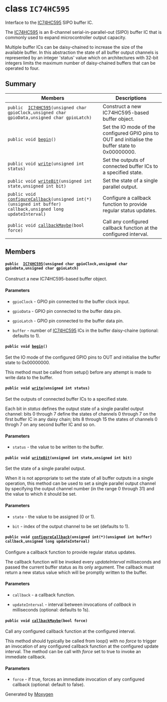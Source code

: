 # class `IC74HC595` 

Interface to the [IC74HC595](#classIC74HC595) SIPO buffer IC.

The [IC74HC595](#classIC74HC595) is an 8-channel serial-in-parallel-out (SIPO) buffer IC that is commonly used to expand microcontroller output capacity.

Multiple buffer ICs can be daisy-chained to increase the size of the available buffer. In this abstraction the state of all buffer output channels is represented by an integer 'status' value which on architectures with 32-bit integers limits the maximum number of daisy-chained buffers that can be operated to four.

## Summary

 Members                        | Descriptions                                
--------------------------------|---------------------------------------------
`public  `[`IC74HC595`](#classIC74HC595_1a47de1e2edc0d679ffa54efc43451b1a6)`(unsigned char gpioClock,unsigned char gpioData,unsigned char gpioLatch)` | Construct a new IC74HC595-based buffer object.
`public void `[`begin`](#classIC74HC595_1a66416a0c85080cd00c3ebede9fca3f7b)`()` | Set the IO mode of the configured GPIO pins to OUT and initialise the buffer state to 0x00000000.
`public void `[`write`](#classIC74HC595_1a1ab013254c6c18ef3ab6f5fdce9d62e9)`(unsigned int status)` | Set the outputs of connected buffer ICs to a specified state.
`public void `[`writeBit`](#classIC74HC595_1ac45af8c0593cb443fc0025b4647da2e8)`(unsigned int state,unsigned int bit)` | Set the state of a single parallel output.
`public void `[`configureCallback`](#classIC74HC595_1ae79db8eb5438aba43f9c9317bda1a607)`(unsigned int(*)(unsigned int buffer) callback,unsigned long updateInterval)` | Configure a callback function to provide regular status updates.
`public void `[`callbackMaybe`](#classIC74HC595_1a9b94635c84aedde3e0df7452a0139763)`(bool force)` | Call any configured callback function at the configured interval.

## Members

#### `public  `[`IC74HC595`](#classIC74HC595_1a47de1e2edc0d679ffa54efc43451b1a6)`(unsigned char gpioClock,unsigned char gpioData,unsigned char gpioLatch)` 

Construct a new IC74HC595-based buffer object.

#### Parameters
* `gpioClock` - GPIO pin connected to the buffer clock input. 

* `gpioData` - GPIO pin connected to the buffer data pin. 

* `gpioLatch` - GPIO pin connected to the buffer data pin. 

* `buffer` - number of [IC74HC595](#classIC74HC595) ICs in the buffer daisy-chaine (optional: defaults to 1).

#### `public void `[`begin`](#classIC74HC595_1a66416a0c85080cd00c3ebede9fca3f7b)`()` 

Set the IO mode of the configured GPIO pins to OUT and initialise the buffer state to 0x00000000.

This method must be called from setup() before any attempt is made to write data to the buffer.

#### `public void `[`write`](#classIC74HC595_1a1ab013254c6c18ef3ab6f5fdce9d62e9)`(unsigned int status)` 

Set the outputs of connected buffer ICs to a specified state.

Each bit in *status* defines the output state of a single parallel output channel: bits 0 through 7 define the states of channels 0 through 7 on the first buffer IC in any daisy chain; bits 8 through 15 the states of channels 0 throgh 7 on any second buffer IC and so on.

#### Parameters
* `status` - the value to be written to the buffer.

#### `public void `[`writeBit`](#classIC74HC595_1ac45af8c0593cb443fc0025b4647da2e8)`(unsigned int state,unsigned int bit)` 

Set the state of a single parallel output.

When it is not appropriate to set the state of all buffer outputs in a single operation, this method can be used to set a single parallel output channel by specifying the output channel number (in the range 0 through 31) and the value to which it should be set.

#### Parameters
* `state` - the value to be assigned (0 or 1). 

* `bit` - index of the output channel to be set (defaults to 1).

#### `public void `[`configureCallback`](#classIC74HC595_1ae79db8eb5438aba43f9c9317bda1a607)`(unsigned int(*)(unsigned int buffer) callback,unsigned long updateInterval)` 

Configure a callback function to provide regular status updates.

The callback function will be invoked every *updateInterval* milliseconds and passed the current buffer status as its only argument. The callback must return a new status value which will be promptly written to the buffer.

#### Parameters
* `callback` - a callback function. 

* `updateInterval` - interval between invocations of *callback* in milliseconds (optional: defaults to 1s).

#### `public void `[`callbackMaybe`](#classIC74HC595_1a9b94635c84aedde3e0df7452a0139763)`(bool force)` 

Call any configured callback function at the configured interval.

This method should typically be called from loop() with no *force* to trigger an invocation of any configured callback function at the configured update interval. The method can be call with *force* set to true to invoke an immediate callback.

#### Parameters
* `force` - if true, forces an immediate invocation of any configured callback (optional: default to false).

Generated by [Moxygen](https://sourcey.com/moxygen)